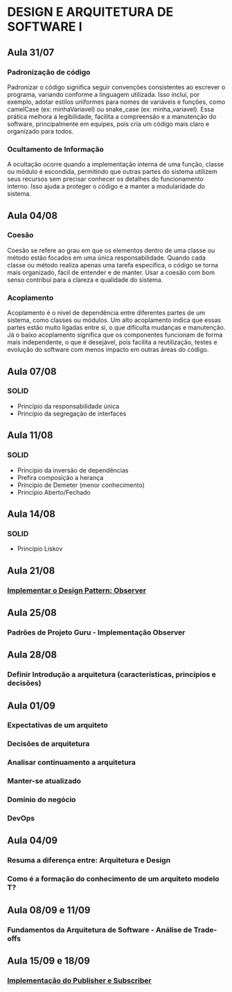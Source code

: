 # DESIGN E ARQUITETURA DE SOFTWARE I

## Aula 31/07
### Padronização de código
Padronizar o código significa seguir convenções consistentes ao escrever o programa, variando conforme a linguagem utilizada. Isso inclui, por exemplo, adotar estilos uniformes para nomes de variáveis e funções, como camelCase (ex: minhaVariavel) ou snake_case (ex: minha_variavel). Essa prática melhora a legibilidade, facilita a compreensão e a manutenção do software, principalmente em equipes, pois cria um código mais claro e organizado para todos.
### Ocultamento de Informação
A ocultação ocorre quando a implementação interna de uma função, classe ou módulo é escondida, permitindo que outras partes do sistema utilizem seus recursos sem precisar conhecer os detalhes do funcionamento interno. Isso ajuda a proteger o código e a manter a modularidade do sistema.

## Aula 04/08
### Coesão
Coesão se refere ao grau em que os elementos dentro de uma classe ou método estão focados em uma única responsabilidade. Quando cada classe ou método realiza apenas uma tarefa específica, o código se torna mais organizado, fácil de entender e de manter. Usar a coesão com bom senso contribui para a clareza e qualidade do sistema.
### Acoplamento
Acoplamento é o nível de dependência entre diferentes partes de um sistema, como classes ou módulos. Um alto acoplamento indica que essas partes estão muito ligadas entre si, o que dificulta mudanças e manutenção. Já o baixo acoplamento significa que os componentes funcionam de forma mais independente, o que é desejável, pois facilita a reutilização, testes e evolução do software com menos impacto em outras áreas do código.

## Aula 07/08
### SOLID
  - Princípio da responsabilidade única
  - Princípio da segregação de interfaces

## Aula 11/08
### SOLID
  - Princípio da inversão de dependências
  - Prefira composição a herança
  - Princípio de Demeter (menor conhecimento)
  - Princípio Aberto/Fechado

## Aula 14/08
### SOLID
  - Princípio Liskov

## Aula 21/08
### [Implementar o Design Pattern: Observer](designpatterns/src/main/java/br/univille/observer)

## Aula 25/08
### Padrões de Projeto Guru - Implementação Observer

## Aula 28/08
### Definir Introdução a arquitetura (características, princípios e decisões)

## Aula 01/09
### Expectativas de um arquiteto
### Decisões de arquitetura
### Analisar continuamento a arquitetura
### Manter-se atualizado
### Domínio do negócio
### DevOps

## Aula 04/09
### Resuma a diferença entre: Arquitetura e Design
### Como é a formação do conhecimento de um arquiteto modelo T?

## Aula 08/09 e 11/09
### Fundamentos da Arquitetura de Software - Análise de Trade-offs

## Aula 15/09 e 18/09
### [Implementação do Publisher e Subscriber](eventos/src/main/java/br/univille)
